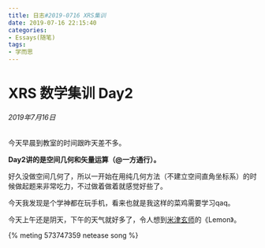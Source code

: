 ```yaml
---
title: 日志#2019-0716 XRS集训
date: 2019-07-16 22:15:40
categories:
- Essays(随笔)
tags:
- 学而思
---
```


# XRS 数学集训 Day2

###### 2019年7月16日

今天早晨到教室的时间跟昨天差不多。

**Day2讲的是空间几何和矢量运算（@一方通行）。**

好久没做空间几何了，所以一开始在用纯几何方法（不建立空间直角坐标系）的时候做起题来非常吃力，不过做着做着就感觉好些了。

今天我发现是个学神都在玩手机，看来也就是我这样的菜鸡需要学习qaq。

今天上午还是阴天，下午的天气就好多了，令人想到[米津玄师](https://baike.baidu.com/item/米津玄师/703289)的《Lemon》。

{% meting 573747359 netease song %}
